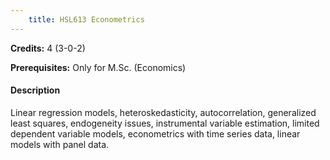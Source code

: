 ```yaml
---
    title: HSL613 Econometrics
---
```

**Credits:** 4 (3-0-2)



**Prerequisites:** Only for M.Sc. (Economics)

#### Description 
Linear regression models, heteroskedasticity, autocorrelation, generalized least squares, endogeneity issues, instrumental variable estimation, limited dependent variable models, econometrics with time series data, linear models with panel data.